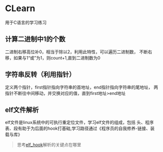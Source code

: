 # CLearn
用于C语言的学习练习
## 计算二进制中1的个数
二进制右移高位补0，相当于除以2，利用此特性，可以遍历二进制数，
不断右移，如果与1“或”为1，则count+1,直到二进制数为0

## 字符串反转（利用指针）
定义两个指针，first指针指向字符串的首地址，end指针指向字符串的尾地址，
两指针不断往中间移动，并交换对应的值，直到first地址>end地址

## elf文件解析
elf文件是linux系统中的可执行重定位文件，学习elf文件的组成，包括
头、程序表、段有助于为后面的hook打基础,学习路径通过《程序员的自我修养-链接、装载与库》

> 思考[elf_hook](https://github.com/shoumikhin/ELF-Hook/blob/master/elf_hook.c)解析的关键点在哪里


